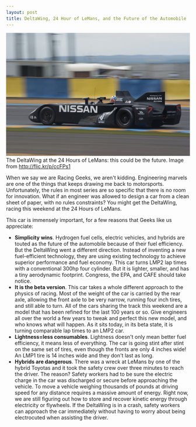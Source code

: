 ```yaml
---
layout: post
title: DeltaWing, 24 Hour of LeMans, and the Future of the Automobile
---
```

<a href="/img/DeltaWing.jpg"><img class="img-responsive" title="DeltaWing at 24 Hours of LeMans" src="/img/DeltaWing.jpg" alt="DeltaWing at 24 Hours of LeMans" /></a>The DeltaWing at the 24 Hours of LeMans: this could be the future. Image from http://flic.kr/p/ccFPs1

When we say we are Racing Geeks, we aren't kidding. Engineering marvels are one of the things that keeps drawing me back to motorsports. Unfortunately, the rules in most series are so specific that there is no room for innovation. What if an engineer was allowed to design a car from a clean sheet of paper, with no rules constraints? You might get the DeltaWing, racing this weekend at the 24 Hours of LeMans.

This car is immensely important, for a few reasons that Geeks like us appreciate:

- **Simplicity wins**. Hydrogen fuel cells, electric vehicles, and hybrids are touted as the future of the automobile because of their fuel efficiency. But the DeltaWing went a different direction. Instead of inventing a new fuel-efficient technology, they are using existing technology to achieve superior performance and fuel economy. This car turns LMP2 lap times with a conventional 300hp four cylinder. But it is lighter, smaller, and has a tiny aerodynamic footprint. Congress, the EPA, and CAFE should take notice.
- **It is the beta version**. This car takes a whole different approach to the physics of racing. Most of the weight of the car is carried by the rear axle, allowing the front axle to be very narrow, running four inch tires, and still able to turn. All of the cars sharing the track this weekend are a model that has been refined for the last 100 years or so. Give engineers all over the world a few years to tweak and perfect this new model, and who knows what will happen. As it sits today, in its beta state, it is turning comparable lap times to an LMP2 car.
- **Lightness=less consumables**. Lightness doesn't only mean better fuel efficiency, it means less of everything. The car is going stint after stint on the same set of tires, even though the fronts are only 4 inches wide! An LMP1 tire is 14 inches wide and they don't last as long.
- **Hybrids are dangerous**. There was a wreck at LeMans by one of the hybrid Toyotas and it took the safety crew over three minutes to reach the driver. The reason? Safety workers had to be sure the electric charge in the car was discharged or secure before approaching the vehicle. To move a vehicle weighing thousands of pounds at driving speed for any distance requires a massive amount of energy. Right now, we are still figuring out how to store and recover kinetic energy through electricity or flywheels. If the DeltaWing is in a crash, safety workers can approach the car immediately without having to worry about being electrocuted when assisting the driver.

